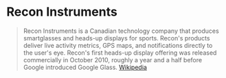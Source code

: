 # Recon Instruments

> Recon Instruments is a Canadian technology company that produces smartglasses and heads-up displays for sports. Recon's products deliver live activity metrics, GPS maps, and notifications directly to the user's eye. Recon's first heads-up display offering was released commercially in October 2010, roughly a year and a half before Google introduced Google Glass. [Wikipedia]()